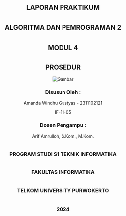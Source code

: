 # <h2 align="center">LAPORAN PRAKTIKUM</h2>
# <h2 align="center">ALGORITMA DAN PEMROGRAMAN 2</h2>
# <h2 align="center">MODUL 4</h2>
# <h2 align="center">PROSEDUR</h2>
<p align="center">
    <img src="https://github.com/user-attachments/assets/3ccfed0b-72d1-4349-ac08-c4dce379c827" alt="Gambar">
</p>
 <h3  align="center" >Disusun Oleh : </h3>
<p align="center">Amanda Windhu Gustyas - 2311102121</p>
<p align="center">IF-11-05</p>
 <h3 <p align="center" >Dosen Pengampu : </h3> </p>
 <p align="center">Arif Amrulloh, S.Kom., M.Kom.</p>

# <h3 align="center"> PROGRAM STUDI S1 TEKNIK INFORMATIKA </h3>
# <h3 align="center"> FAKULTAS INFORMATIKA </h3>
# <h3 align="center"> TELKOM UNIVERSITY PURWOKERTO </h3>
# <h3 align="center"> 2024 </h3>
